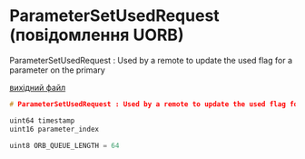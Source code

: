 # ParameterSetUsedRequest (повідомлення UORB)

ParameterSetUsedRequest : Used by a remote to update the used flag for a parameter on the primary

[вихідний файл](https://github.com/PX4/PX4-Autopilot/blob/release/1.15/msg/ParameterSetUsedRequest.msg)

```c
# ParameterSetUsedRequest : Used by a remote to update the used flag for a parameter on the primary

uint64 timestamp
uint16 parameter_index

uint8 ORB_QUEUE_LENGTH = 64

```
